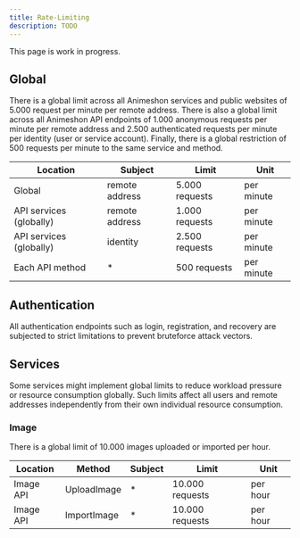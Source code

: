 ```yaml
---
title: Rate-Limiting
description: TODO
---
```


This page is work in progress.

## Global

There is a global limit across all Animeshon services and public websites of 5.000 request per minute per remote address. There is also a global limit across all Animeshon API endpoints of 1.000 anonymous requests per minute per remote address and 2.500 authenticated requests per minute per identity (user or service account). Finally, there is a global restriction of 500 requests per minute to the same service and method.

| Location | Subject | Limit | Unit |
| --- | --- | --- | --- |
| Global | remote address | 5.000 requests | per minute |
| API services (globally) | remote address | 1.000 requests | per minute |
| API services (globally) | identity | 2.500 requests | per minute |
| Each API method | * | 500 requests | per minute |

## Authentication

All authentication endpoints such as login, registration, and recovery are subjected to strict limitations to prevent bruteforce attack vectors.

## Services

Some services might implement global limits to reduce workload pressure or resource consumption globally. Such limits affect all users and remote addresses independently from their own individual resource consumption.

### Image

There is a global limit of 10.000 images uploaded or imported per hour.

| Location | Method | Subject | Limit | Unit |
| --- | --- | --- | --- | --- |
| Image API | UploadImage | * | 10.000 requests | per hour |
| Image API | ImportImage | * | 10.000 requests | per hour |
